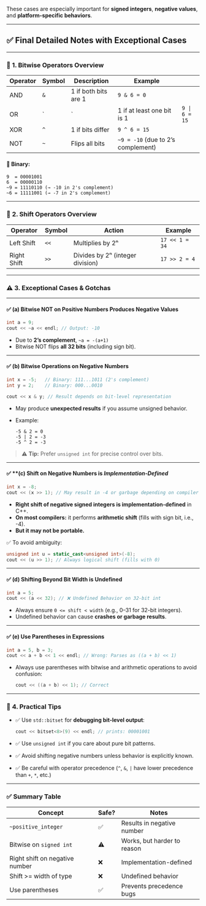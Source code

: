 These cases are especially important for **signed integers**, **negative values**, and **platform-specific behaviors**.

---

## ✅ Final Detailed Notes with Exceptional Cases

---

### 🔹 **1. Bitwise Operators Overview**

| Operator | Symbol | Description          | Example                            |               |
| -------- | ------ | -------------------- | ---------------------------------- | ------------- |
| AND      | `&`    | 1 if both bits are 1 | `9 & 6 = 0`                        |               |
| OR       | \`     | \`                   | 1 if at least one bit is 1         | `9 \| 6 = 15` |
| XOR      | `^`    | 1 if bits differ     | `9 ^ 6 = 15`                       |               |
| NOT      | `~`    | Flips all bits       | `~9 = -10` (due to 2’s complement) |               |

#### 🔸 Binary:

```
9  = 00001001  
6  = 00000110  
~9 = 11110110 (→ -10 in 2's complement)  
~6 = 11111001 (→ -7 in 2's complement)
```

---

### 🔹 **2. Shift Operators Overview**

| Operator    | Symbol | Action                           | Example        |
| ----------- | ------ | -------------------------------- | -------------- |
| Left Shift  | `<<`   | Multiplies by 2ⁿ                 | `17 << 1 = 34` |
| Right Shift | `>>`   | Divides by 2ⁿ (integer division) | `17 >> 2 = 4`  |

---

### ⚠️ **3. Exceptional Cases & Gotchas**

---

#### ✅ **(a) Bitwise NOT on Positive Numbers Produces Negative Values**

```cpp
int a = 9;
cout << ~a << endl; // Output: -10
```

* Due to **2’s complement**, `~a = -(a+1)`
* Bitwise NOT flips **all 32 bits** (including sign bit).

---

#### ✅ **(b) Bitwise Operations on Negative Numbers**

```cpp
int x = -5;   // Binary: 111...1011 (2's complement)
int y = 2;    // Binary: 000...0010

cout << x & y; // Result depends on bit-level representation
```

* May produce **unexpected results** if you assume unsigned behavior.
* Example:

  ```
  -5 & 2 = 0
  -5 | 2 = -3
  -5 ^ 2 = -3
  ```

> ⚠ **Tip:** Prefer `unsigned int` for precise control over bits.

---

#### ✅ \*\*(c) Shift on Negative Numbers is ***Implementation-Defined***

```cpp
int x = -8;
cout << (x >> 1); // May result in -4 or garbage depending on compiler
```

* **Right shift of negative signed integers is implementation-defined** in C++.
* **On most compilers:** it performs **arithmetic shift** (fills with sign bit, i.e., -4).
* **But it may not be portable.**

✅ To avoid ambiguity:

```cpp
unsigned int u = static_cast<unsigned int>(-8);
cout << (u >> 1); // Always logical shift (fills with 0)
```

---

#### ✅ **(d) Shifting Beyond Bit Width is Undefined**

```cpp
int a = 5;
cout << (a << 32); // ❌ Undefined Behavior on 32-bit int
```

* Always ensure `0 <= shift < width` (e.g., 0–31 for 32-bit integers).
* Undefined behavior can cause **crashes or garbage results**.

---

#### ✅ **(e) Use Parentheses in Expressions**

```cpp
int a = 5, b = 3;
cout << a + b << 1 << endl; // Wrong: Parses as ((a + b) << 1)
```

* Always use parentheses with bitwise and arithmetic operations to avoid confusion:

  ```cpp
  cout << ((a + b) << 1); // Correct
  ```

---

### 🔹 **4. Practical Tips**

* ✅ Use `std::bitset` for **debugging bit-level output**:

  ```cpp
  cout << bitset<8>(9) << endl; // prints: 00001001
  ```

* ✅ Use `unsigned int` if you care about pure bit patterns.

* ✅ Avoid shifting negative numbers unless behavior is explicitly known.

* ✅ Be careful with operator precedence (`^`, `&`, `|` have lower precedence than `+`, `*`, etc.)

---

### ✅ Summary Table

| Concept                        | Safe? | Notes                       |
| ------------------------------ | ----- | --------------------------- |
| `~positive_integer`            | ✅     | Results in negative number  |
| Bitwise on `signed int`        | ⚠️    | Works, but harder to reason |
| Right shift on negative number | ❌     | Implementation-defined      |
| Shift >= width of type         | ❌     | Undefined behavior          |
| Use parentheses                | ✅     | Prevents precedence bugs    |

